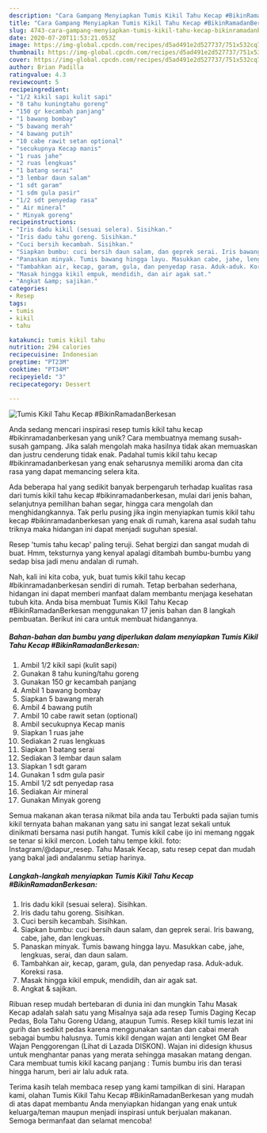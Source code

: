 ```yaml
---
description: "Cara Gampang Menyiapkan Tumis Kikil Tahu Kecap #BikinRamadanBerkesan Anti Gagal"
title: "Cara Gampang Menyiapkan Tumis Kikil Tahu Kecap #BikinRamadanBerkesan Anti Gagal"
slug: 4743-cara-gampang-menyiapkan-tumis-kikil-tahu-kecap-bikinramadanberkesan-anti-gagal
date: 2020-07-20T11:53:21.053Z
image: https://img-global.cpcdn.com/recipes/d5ad491e2d527737/751x532cq70/tumis-kikil-tahu-kecap-bikinramadanberkesan-foto-resep-utama.jpg
thumbnail: https://img-global.cpcdn.com/recipes/d5ad491e2d527737/751x532cq70/tumis-kikil-tahu-kecap-bikinramadanberkesan-foto-resep-utama.jpg
cover: https://img-global.cpcdn.com/recipes/d5ad491e2d527737/751x532cq70/tumis-kikil-tahu-kecap-bikinramadanberkesan-foto-resep-utama.jpg
author: Brian Padilla
ratingvalue: 4.3
reviewcount: 5
recipeingredient:
- "1/2 kikil sapi kulit sapi"
- "8 tahu kuningtahu goreng"
- "150 gr kecambah panjang"
- "1 bawang bombay"
- "5 bawang merah"
- "4 bawang putih"
- "10 cabe rawit setan optional"
- "secukupnya Kecap manis"
- "1 ruas jahe"
- "2 ruas lengkuas"
- "1 batang serai"
- "3 lembar daun salam"
- "1 sdt garam"
- "1 sdm gula pasir"
- "1/2 sdt penyedap rasa"
- " Air mineral"
- " Minyak goreng"
recipeinstructions:
- "Iris dadu kikil (sesuai selera). Sisihkan."
- "Iris dadu tahu goreng. Sisihkan."
- "Cuci bersih kecambah. Sisihkan."
- "Siapkan bumbu: cuci bersih daun salam, dan geprek serai. Iris bawang, cabe, jahe, dan lengkuas."
- "Panaskan minyak. Tumis bawang hingga layu. Masukkan cabe, jahe, lengkuas, serai, dan daun salam."
- "Tambahkan air, kecap, garam, gula, dan penyedap rasa. Aduk-aduk. Koreksi rasa."
- "Masak hingga kikil empuk, mendidih, dan air agak sat."
- "Angkat &amp; sajikan."
categories:
- Resep
tags:
- tumis
- kikil
- tahu

katakunci: tumis kikil tahu 
nutrition: 294 calories
recipecuisine: Indonesian
preptime: "PT23M"
cooktime: "PT34M"
recipeyield: "3"
recipecategory: Dessert

---
```



![Tumis Kikil Tahu Kecap #BikinRamadanBerkesan](https://img-global.cpcdn.com/recipes/d5ad491e2d527737/751x532cq70/tumis-kikil-tahu-kecap-bikinramadanberkesan-foto-resep-utama.jpg)

Anda sedang mencari inspirasi resep tumis kikil tahu kecap #bikinramadanberkesan yang unik? Cara membuatnya memang susah-susah gampang. Jika salah mengolah maka hasilnya tidak akan memuaskan dan justru cenderung tidak enak. Padahal tumis kikil tahu kecap #bikinramadanberkesan yang enak seharusnya memiliki aroma dan cita rasa yang dapat memancing selera kita.

Ada beberapa hal yang sedikit banyak berpengaruh terhadap kualitas rasa dari tumis kikil tahu kecap #bikinramadanberkesan, mulai dari jenis bahan, selanjutnya pemilihan bahan segar, hingga cara mengolah dan menghidangkannya. Tak perlu pusing jika ingin menyiapkan tumis kikil tahu kecap #bikinramadanberkesan yang enak di rumah, karena asal sudah tahu triknya maka hidangan ini dapat menjadi suguhan spesial.

Resep &#39;tumis tahu kecap&#39; paling teruji. Sehat bergizi dan sangat mudah di buat. Hmm, teksturnya yang kenyal apalagi ditambah bumbu-bumbu yang sedap bisa jadi menu andalan di rumah.


Nah, kali ini kita coba, yuk, buat tumis kikil tahu kecap #bikinramadanberkesan sendiri di rumah. Tetap berbahan sederhana, hidangan ini dapat memberi manfaat dalam membantu menjaga kesehatan tubuh kita. Anda bisa membuat Tumis Kikil Tahu Kecap #BikinRamadanBerkesan menggunakan 17 jenis bahan dan 8 langkah pembuatan. Berikut ini cara untuk membuat hidangannya.

<!--inarticleads1-->

##### Bahan-bahan dan bumbu yang diperlukan dalam menyiapkan Tumis Kikil Tahu Kecap #BikinRamadanBerkesan:

1. Ambil 1/2 kikil sapi (kulit sapi)
1. Gunakan 8 tahu kuning/tahu goreng
1. Gunakan 150 gr kecambah panjang
1. Ambil 1 bawang bombay
1. Siapkan 5 bawang merah
1. Ambil 4 bawang putih
1. Ambil 10 cabe rawit setan (optional)
1. Ambil secukupnya Kecap manis
1. Siapkan 1 ruas jahe
1. Sediakan 2 ruas lengkuas
1. Siapkan 1 batang serai
1. Sediakan 3 lembar daun salam
1. Siapkan 1 sdt garam
1. Gunakan 1 sdm gula pasir
1. Ambil 1/2 sdt penyedap rasa
1. Sediakan  Air mineral
1. Gunakan  Minyak goreng


Semua makanan akan terasa nikmat bila anda tau Terbukti pada sajian tumis kikil ternyata bahan makanan yang satu ini sangat lezat sekali untuk dinikmati bersama nasi putih hangat. Tumis kikil cabe ijo ini memang nggak se tenar si kikil mercon. Lodeh tahu tempe kikil. foto: Instagram/@dapur_resep. Tahu Masak Kecap, satu resep cepat dan mudah yang bakal jadi andalanmu setiap harinya. 

<!--inarticleads2-->

##### Langkah-langkah menyiapkan Tumis Kikil Tahu Kecap #BikinRamadanBerkesan:

1. Iris dadu kikil (sesuai selera). Sisihkan.
1. Iris dadu tahu goreng. Sisihkan.
1. Cuci bersih kecambah. Sisihkan.
1. Siapkan bumbu: cuci bersih daun salam, dan geprek serai. Iris bawang, cabe, jahe, dan lengkuas.
1. Panaskan minyak. Tumis bawang hingga layu. Masukkan cabe, jahe, lengkuas, serai, dan daun salam.
1. Tambahkan air, kecap, garam, gula, dan penyedap rasa. Aduk-aduk. Koreksi rasa.
1. Masak hingga kikil empuk, mendidih, dan air agak sat.
1. Angkat &amp; sajikan.


Ribuan resep mudah bertebaran di dunia ini dan mungkin Tahu Masak Kecap adalah salah satu yang Misalnya saja ada resep Tumis Daging Kecap Pedas, Bola Tahu Goreng Udang, ataupun Tumis. Resep kikil tumis lezat ini gurih dan sedikit pedas karena menggunakan santan dan cabai merah sebagai bumbu halusnya. Tumis kikil dengan wajan anti lengket GM Bear Wajan Penggorengan (Lihat di Lazada DISKON). Wajan ini didesign khusus untuk menghantar panas yang merata sehingga masakan matang dengan. Cara membuat tumis kikil kacang panjang : Tumis bumbu iris dan terasi hingga harum, beri air lalu aduk rata. 

Terima kasih telah membaca resep yang kami tampilkan di sini. Harapan kami, olahan Tumis Kikil Tahu Kecap #BikinRamadanBerkesan yang mudah di atas dapat membantu Anda menyiapkan hidangan yang enak untuk keluarga/teman maupun menjadi inspirasi untuk berjualan makanan. Semoga bermanfaat dan selamat mencoba!
